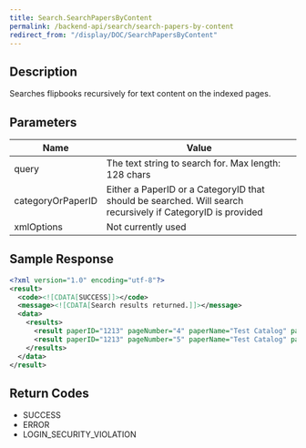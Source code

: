 ```yaml
---
title: Search.SearchPapersByContent
permalink: /backend-api/search/search-papers-by-content
redirect_from: "/display/DOC/SearchPapersByContent"
---
```


## Description

Searches flipbooks recursively for text content on the indexed pages.

## Parameters

| Name              | Value
|-------------------|-------------------------------------------------------------------------------------------------------------
| query    			| The text string to search for. Max length: 128 chars
| categoryOrPaperID | Either a PaperID or a CategoryID that should be searched. Will search recursively if CategoryID is provided
| xmlOptions  		| Not currently used


## Sample Response
```xml
<?xml version="1.0" encoding="utf-8"?>
<result>
  <code><![CDATA[SUCCESS]]></code>
  <message><![CDATA[Search results returned.]]></message>
  <data>
    <results>
      <result paperID="1213" pageNumber="4" paperName="Test Catalog" paperUrl="/Demos/TestCatalog/" />
      <result paperID="1213" pageNumber="5" paperName="Test Catalog" paperUrl="/Demos/TestCatalog/" />
    </results>
  </data>
</result>
```

## Return Codes

* SUCCESS
* ERROR
* LOGIN_SECURITY_VIOLATION